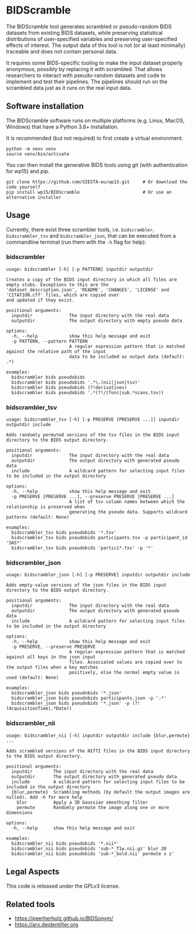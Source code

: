 # BIDScramble

The BIDScramble tool generates scrambled or pseudo-random BIDS datasets from existing BIDS datasets, while preserving statistical distributions of user-specified variables and preserving user-specified effects of interest. The output data of this tool is not (or at least minimally) traceable and does not contain personal data.

It requires some BIDS-specific tooling to make the input dataset properly anonymous, possibly by replacing it with scrambled. That allows researchers to interact with pseudo-random datasets and code to implement and test their pipelines. The pipelines should run on the scrambled data just as it runs on the real input data.

## Software installation

The BIDScramble software runs on multiple platforms (e.g. Linux, MacOS, Windows) that have a Python 3.8+ installation.

It is recommended (but not required) to first create a virtual environment.

```console
python -m venv venv
source venv/bin/activate
```

You can then install the generative BIDS tools using git (with authentication for wp15) and pip.

```console
git clone https://github.com/SIESTA-eu/wp15.git     # Or download the code yourself
pip install wp15/BIDScramble                        # Or use an alternative installer
```

## Usage

Currently, there exist three scrambler tools, i.e. `bidscrambler`, `bidscrambler_tsv` and `bidscrambler_json`, that can be executed from a commandline terminal (run them with the `-h` flag for help):

### bidscrambler

```
usage: bidscrambler [-h] [-p PATTERN] inputdir outputdir

Creates a copy of the BIDS input directory in which all files are empty stubs. Exceptions to this are the
'dataset_description.json', 'README', 'CHANGES', 'LICENSE' and 'CITATION.cff' files, which are copied over
and updated if they exist.

positional arguments:
  inputdir              The input directory with the real data
  outputdir             The output directory with empty pseudo data

options:
  -h, --help            show this help message and exit
  -p PATTERN, --pattern PATTERN
                        A regular expression pattern that is matched against the relative path of the input
                        data to be included as output data (default: .*)

examples:
  bidscrambler bids pseudobids
  bidscrambler bids pseudobids '.*\.(nii|json|tsv)'
  bidscrambler bids pseudobids (?!derivatives)
  bidscrambler bids pseudobids '.*(?!/(func|sub.*scans.tsv))
```

### bidscrambler_tsv

```
usage: bidscrambler_tsv [-h] [-p PRESERVE [PRESERVE ...]] inputdir outputdir include

Adds randomly permuted versions of the tsv files in the BIDS input directory to the BIDS output directory.

positional arguments:
  inputdir              The input directory with the real data
  outputdir             The output directory with generated pseudo data
  include               A wildcard pattern for selecting input files to be included in the output directory

options:
  -h, --help            show this help message and exit
  -p PRESERVE [PRESERVE ...], --preserve PRESERVE [PRESERVE ...]
                        A list of tsv column names between which the relationship is preserved when
                        generating the pseudo data. Supports wildcard patterns (default: None)

examples:
  bidscrambler_tsv bids pseudobids '*.tsv'
  bidscrambler_tsv bids pseudobids participants.tsv -p participant_id 'SAS*'
  bidscrambler_tsv bids pseudobids 'partici*.tsv' -p '*'
```

### bidscrambler_json

```
usage: bidscrambler_json [-h] [-p PRESERVE] inputdir outputdir include

Adds empty-value versions of the json files in the BIDS input directory to the BIDS output directory.

positional arguments:
  inputdir              The input directory with the real data
  outputdir             The output directory with generated pseudo data
  include               A wildcard pattern for selecting input files to be included in the output directory

options:
  -h, --help            show this help message and exit
  -p PRESERVE, --preserve PRESERVE
                        A regular expression pattern that is matched against all keys in the json input
                        files. Associated values are copied over to the output files when a key matches
                        positively, else the normal empty value is used (default: None)

examples:
  bidscrambler_json bids pseudobids '*.json'
  bidscrambler_json bids pseudobids participants.json -p '.*'
  bidscrambler_json bids pseudobids '*.json' -p (?!(AcquisitionTime|.*Date))
```

### bidscrambler_nii

```
usage: bidscrambler_nii [-h] inputdir outputdir include {blur,permute} ...

Adds scrambled versions of the NIfTI files in the BIDS input directory to the BIDS output directory.

positional arguments:
  inputdir        The input directory with the real data
  outputdir       The output directory with generated pseudo data
  include         A wildcard pattern for selecting input files to be included in the output directory
  {blur,permute}  Scrambling methods (by default the output images are nulled). Add -h for more help
    blur          Apply a 3D Gaussian smoothing filter
    permute       Randomly permute the image along one or more dimensions

options:
  -h, --help      show this help message and exit

examples:
  bidscrambler_nii bids pseudobids '*.nii*'
  bidscrambler_nii bids pseudobids 'sub-*_T1w.nii.gz' blur 20
  bidscrambler_nii bids pseudobids 'sub-*_bold.nii' permute x z'
```

## Legal Aspects

This code is released under the GPLv3 license.

## Related tools

- https://peerherholz.github.io/BIDSonym/
- https://arx.deidentifier.org
